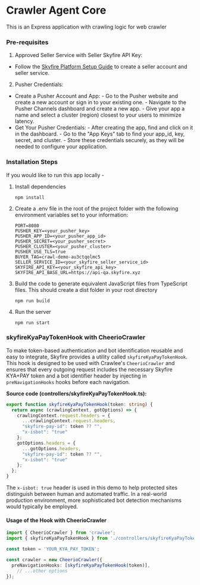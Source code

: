 # Crawler Agent Core

This is an Express application with crawling logic for web crawler

### Pre-requisites

1. Approved Seller Service with Seller Skyfire API Key:
- Follow the [Skyfire Platform Setup Guide](https://docs.skyfire.xyz/docs/introduction) to create a seller account and seller service.

2. Pusher Credentials:
- Create a Pusher Account and App:
      - Go to the Pusher website and create a new account or sign in to your existing one. 
      - Navigate to the Pusher Channels dashboard and create a new app. 
      - Give your app a name and select a cluster (region) closest to your users to minimize latency. 
- Get Your Pusher Credentials:
      - After creating the app, find and click on it in the dashboard. 
      - Go to the "App Keys" tab to find your app_id, key, secret, and cluster. 
      - Store these credentials securely, as they will be needed to configure your application. 

### Installation Steps

If you would like to run this app locally -

1. Install dependencies

   ```
   npm install
   ```

2. Create a .env file in the root of the project folder with the following environment variables set to your information:

   ```
   PORT=8080
   PUSHER_KEY=<your_pusher_key>
   PUSHER_APP_ID=<your_pusher_app_id>
   PUSHER_SECRET=<your_pusher_secret>
   PUSHER_CLUSTER=<your_pusher_cluster>
   PUSHER_USE_TLS=true
   BUYER_TAG=crawl-demo-au3ctqolmc5
   SELLER_SERVICE_ID=<your_skyfire_seller_service_id>
   SKYFIRE_API_KEY=<your_skyfire_api_key>
   SKYFIRE_API_BASE_URL=https://api-qa.skyfire.xyz
   ```

3. Build the code to generate equivalent JavaScript files from TypeScript files. This should create a dist folder in your root directory

   ```
   npm run build
   ```

4. Run the server
   ```
   npm run start
   ```

### skyfireKyaPayTokenHook with CheerioCrawler

To make token-based authentication and bot identification reusable and easy to integrate, Skyfire provides a utility called `skyfireKyaPayTokenHook`. This hook is designed to be used with Crawlee's `CheerioCrawler` and ensures that every outgoing request includes the necessary Skyfire KYA+PAY token and a bot identifier header by injecting in `preNavigationHooks` hooks before each navigation.

**Source code (controllers/skyfireKyaPayTokenHook.ts):**
```ts
export function skyfireKyaPayTokenHook(token: string) {
  return async (crawlingContext, gotOptions) => {
    crawlingContext.request.headers = {
      ...crawlingContext.request.headers,
      "skyfire-pay-id": token ?? "",
      "x-isbot": "true"
    };
    gotOptions.headers = {
      ...gotOptions.headers,
      "skyfire-pay-id": token ?? "",
      "x-isbot": "true"
    };
  };
}
```

The `x-isbot: true` header is used in this demo to help protected sites distinguish between human and automated traffic. In a real-world production environment, more sophisticated bot detection mechanisms would typically be employed.

#### Usage of the Hook with CheerioCrawler

```ts
import { CheerioCrawler } from 'crawlee';
import { skyfireKyaPayTokenHook } from './controllers/skyfireKyaPayTokenHook';

const token = 'YOUR_KYA_PAY_TOKEN';

const crawler = new CheerioCrawler({
  preNavigationHooks: [skyfireKyaPayTokenHook(token)],
    // ...other options
});
```